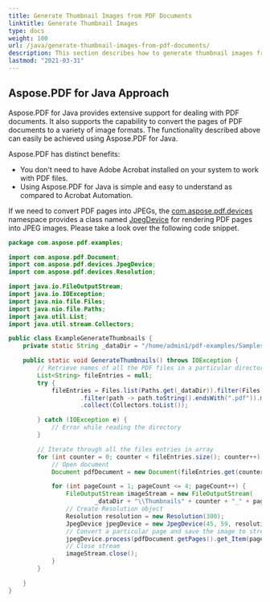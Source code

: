```yaml
---
title: Generate Thumbnail Images from PDF Documents
linktitle: Generate Thumbnail Images
type: docs
weight: 100
url: /java/generate-thumbnail-images-from-pdf-documents/
description: This section describes how to generate thumbnail images from PDF documents using Aspose.PDF for Java.
lastmod: "2021-03-31"
---
```


## Aspose.PDF for Java Approach

Aspose.PDF for Java provides extensive support for dealing with PDF documents. It also supports the capability to convert the pages of PDF documents to a variety of image formats. The functionality described above can easily be achieved using Aspose.PDF for Java.

Aspose.PDF has distinct benefits:

- You don't need to have Adobe Acrobat installed on your system to work with PDF files.
- Using Aspose.PDF for Java is simple and easy to understand as compared to Acrobat Automation.

If we need to convert PDF pages into JPEGs, the [com.aspose.pdf.devices](https://apireference.aspose.com/pdf/java/com.aspose.pdf.devices/package-frame) namespace provides a class named [JpegDevice](https://apireference.aspose.com/pdf/java/com.aspose.pdf.devices/JpegDevice) for rendering PDF pages into JPEG images. Please take a look over the following code snippet.

```java
package com.aspose.pdf.examples;

import com.aspose.pdf.Document;
import com.aspose.pdf.devices.JpegDevice;
import com.aspose.pdf.devices.Resolution;

import java.io.FileOutputStream;
import java.io.IOException;
import java.nio.file.Files;
import java.nio.file.Paths;
import java.util.List;
import java.util.stream.Collectors;

public class ExampleGenerateThumbnails {
    private static String _dataDir = "/home/admin1/pdf-examples/Samples/";

    public static void GenerateThumbnails() throws IOException {
        // Retrieve names of all the PDF files in a particular directory
        List<String> fileEntries = null;
        try {
            fileEntries = Files.list(Paths.get(_dataDir)).filter(Files::isRegularFile)
                    .filter(path -> path.toString().endsWith(".pdf")).map(path -> path.toString())
                    .collect(Collectors.toList());

        } catch (IOException e) {
            // Error while reading the directory
        }

        // Iterate through all the files entries in array
        for (int counter = 0; counter < fileEntries.size(); counter++) {
            // Open document
            Document pdfDocument = new Document(fileEntries.get(counter));

            for (int pageCount = 1; pageCount <= 4; pageCount++) {
                FileOutputStream imageStream = new FileOutputStream(
                        _dataDir + "\\Thumbnails" + counter + "_" + pageCount + ".jpg");
                // Create Resolution object
                Resolution resolution = new Resolution(300);
                JpegDevice jpegDevice = new JpegDevice(45, 59, resolution, 100);
                // Convert a particular page and save the image to stream
                jpegDevice.process(pdfDocument.getPages().get_Item(pageCount), imageStream);
                // Close stream
                imageStream.close();
            }
        }

    }
}
```